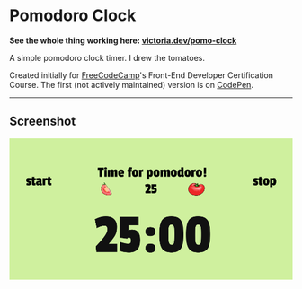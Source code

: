 # Pomodoro Clock

**See the whole thing working here: [victoria.dev/pomo-clock](https://victoria.dev/pomo-clock/)**

A simple pomodoro clock timer. I drew the tomatoes.

Created initially for [FreeCodeCamp](https://www.freecodecamp.com/victoria.dev)'s Front-End Developer Certification Course. The first (not actively maintained) version is on [CodePen](https://codepen.io/victoria.dev/full/eRWYPp/).

***

## Screenshot

![It's green.](/img/screenshot.png)
